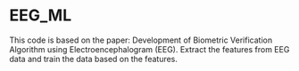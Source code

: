# EEG_ML

This code is based on the paper: Development of Biometric Verification Algorithm using Electroencephalogram (EEG). Extract the features from EEG data and train the data based on the features. 
